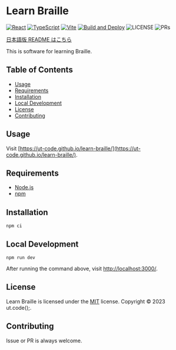 # Learn Braille

[![React](https://img.shields.io/badge/React-555.svg?logo=react)](https://reactjs.org/)
[![TypeScript](https://img.shields.io/badge/TypeScript-007ACC.svg?logo=typescript&logoColor=white)](https://www.typescriptlang.org/)
[![Vite](https://img.shields.io/badge/Vite-1e1e20.svg?logo=vite)](https://vitejs.dev/)
[![Build and Deploy](https://github.com/ut-code/learn-braille/actions/workflows/deploy.yml/badge.svg)](https://github.com/ut-code/learn-braille/actions/workflows/deploy.yml)
![LICENSE](https://img.shields.io/badge/license-MIT-informational.svg)
![PRs](https://img.shields.io/badge/PRs-welcome-brightgreen.svg)

[日本語版 README はこちら](README.md)

This is software for learning Braille.

## Table of Contents

- [Usage](#usage)
- [Requirements](#requirements)
- [Installation](#installation)
- [Local Development](#local-development)
- [License](#license)
- [Contributing](#contributing)

## Usage

Visit [https://ut-code.github.io/learn-braille/](https://ut-code.github.io/learn-braille/).

## Requirements

- [Node.js](https://nodejs.org/en/)
- [npm](https://www.npmjs.com/)

## Installation

```shell
npm ci
```

## Local Development

```shell
npm run dev
```

After running the command above, visit [http://localhost:3000/](http://localhost:3000/).

## License

Learn Braille is licensed under the [MIT](https://opensource.org/licenses/MIT) license.
Copyright © 2023 ut.code();.

## Contributing

Issue or PR is always welcome.
